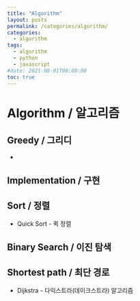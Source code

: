 ```yaml
---
title: "Algorithm"
layout: posts
permalink: /categories/algorithm/
categories:
  - algorithm
tags:
  - algorithm
  - python
  - javascript
#date: 2021-08-01T00:00:00
toc: true
---
```


# Algorithm / 알고리즘

## Greedy / 그리디
* 

## Implementation / 구현


## Sort / 정렬
* Quick Sort - 퀵 정렬

## Binary Search / 이진 탐색


## Shortest path / 최단 경로

* Dijkstra - 다익스트라(데이크스트라) 알고리즘